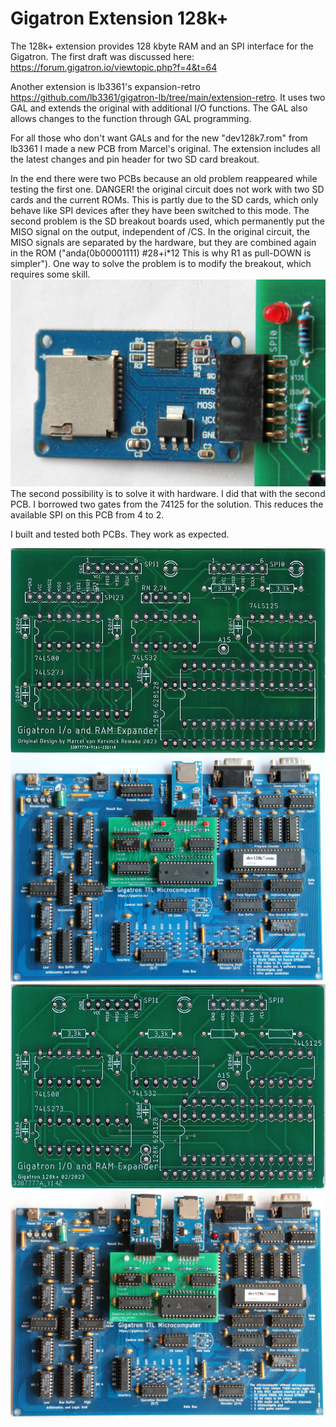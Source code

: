 # Gigatron Extension 128k+

The 128k+ extension provides 128 kbyte RAM and an SPI interface for the Gigatron.
The first draft was discussed here: https://forum.gigatron.io/viewtopic.php?f=4&t=64

Another extension is lb3361's expansion-retro https://github.com/lb3361/gigatron-lb/tree/main/extension-retro.
It uses two GAL and extends the original with additional I/O functions. The GAL also allows changes to the function through GAL programming.

For all those who don't want GALs and for the new "dev128k7.rom" from lb3361 I made a new PCB from Marcel's original. The extension includes all the latest changes and pin header for two SD card breakout.

In the end there were two PCBs because an old problem reappeared while testing the first one. DANGER! the original circuit does not work with two SD cards and the current ROMs.
This is partly due to the SD cards, which only behave like SPI devices after they have been switched to this mode. The second problem is the SD breakout boards used, which permanently put the MISO signal on the output, independent of /CS. In the original circuit, the MISO signals are separated by the hardware, but they are combined again in the ROM ("anda(0b00001111) #28+i*12 This is why R1 as pull-DOWN is simpler").
One way to solve the problem is to modify the breakout, which requires some skill.
![expansion dualdrive](./picture/sd-card-mod.jpg)
The second possibility is to solve it with hardware. I did that with the second PCB. I borrowed two gates from the 74125 for the solution. This reduces the available SPI on this PCB from 4 to 2.

I built and tested both PCBs. They work as expected.

![expansion original](./expansion-original/picture/expansion-original-pcb-2.jpg)
![expansion original](./picture/gigatron-with-expansion-original.jpg)
![expansion dualdrive](./expansion-dualdrive/picture/expansion-dualdrive-pcb2.jpg)
![expansion dualdrive](./picture/gigatron-with-expansion-dualdrive.jpg)